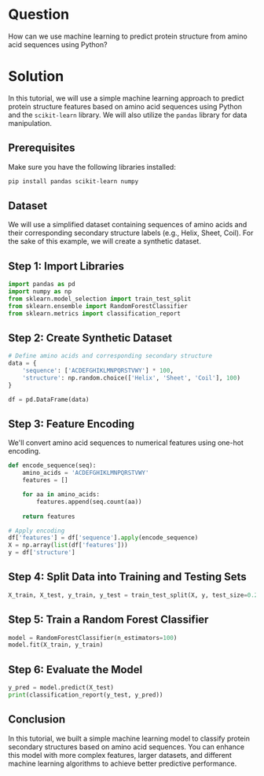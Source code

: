 # Question
How can we use machine learning to predict protein structure from amino acid sequences using Python?

# Solution
In this tutorial, we will use a simple machine learning approach to predict protein structure features based on amino acid sequences using Python and the `scikit-learn` library. We will also utilize the `pandas` library for data manipulation.

## Prerequisites
Make sure you have the following libraries installed:
```bash
pip install pandas scikit-learn numpy
```

## Dataset
We will use a simplified dataset containing sequences of amino acids and their corresponding secondary structure labels (e.g., Helix, Sheet, Coil). For the sake of this example, we will create a synthetic dataset.

## Step 1: Import Libraries
```python
import pandas as pd
import numpy as np
from sklearn.model_selection import train_test_split
from sklearn.ensemble import RandomForestClassifier
from sklearn.metrics import classification_report
```

## Step 2: Create Synthetic Dataset
```python
# Define amino acids and corresponding secondary structure
data = {
    'sequence': ['ACDEFGHIKLMNPQRSTVWY'] * 100,
    'structure': np.random.choice(['Helix', 'Sheet', 'Coil'], 100)
}

df = pd.DataFrame(data)
```

## Step 3: Feature Encoding
We'll convert amino acid sequences to numerical features using one-hot encoding.
```python
def encode_sequence(seq):
    amino_acids = 'ACDEFGHIKLMNPQRSTVWY'
    features = []

    for aa in amino_acids:
        features.append(seq.count(aa))
    
    return features

# Apply encoding
df['features'] = df['sequence'].apply(encode_sequence)
X = np.array(list(df['features']))
y = df['structure']
```

## Step 4: Split Data into Training and Testing Sets
```python
X_train, X_test, y_train, y_test = train_test_split(X, y, test_size=0.2, random_state=42)
```

## Step 5: Train a Random Forest Classifier
```python
model = RandomForestClassifier(n_estimators=100)
model.fit(X_train, y_train)
```

## Step 6: Evaluate the Model
```python
y_pred = model.predict(X_test)
print(classification_report(y_test, y_pred))
```

## Conclusion
In this tutorial, we built a simple machine learning model to classify protein secondary structures based on amino acid sequences. You can enhance this model with more complex features, larger datasets, and different machine learning algorithms to achieve better predictive performance.